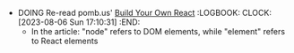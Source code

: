 - DOING Re-read pomb.us' [Build Your Own React](https://pomb.us/build-your-own-react/)
  :LOGBOOK:
  CLOCK: [2023-08-06 Sun 17:10:31]
  :END:
	- In the article: "node" refers to DOM elements, while "element" refers to React elements